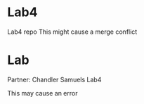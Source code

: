 # Lab4
Lab4 repo
This might cause a merge conflict
# Lab 
Partner: Chandler Samuels
Lab4

This may cause an error 
